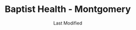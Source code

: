 ---
layout: location-page
date: Last Modified
description: "Local COVID-19 testing is available at Baptist Health - Montgomery in Montgomery, Alabama, USA."
permalink: "locations/alabama/montgomery/baptist-health-montgomery/"
tags:
  - locations
  - alabama
title: Baptist Health - Montgomery
uniqueName: baptist-health-montgomery
state: Alabama
stateAbbr: AL
hood: "Montgomery"
address: "2936 Marti Ln"
city: "Montgomery"
zip: "36116"
zipsNearby: "35010 35011 36830 36831 36832 36849 36003 36005 36061 36006 36008 36723 36009 36010 35040 36850 36015 35045 35046 36016 36017 35051 36020 36853 36256 36022 36028 36024 36025 36026 36029 36030 36031 36032 36741 36033 36034 35072 36035 36036 36037 36039 36858 36040 36041 35082 36042 36043 36860 36346 36861 35085 36749 35089 36046 36793 36047 36865 36048 36752 36049 36062 36456 36753 36750 36051 36759 36013 36052 36053 36054 36267 36761 35115 36101 36102 36103 36104 36105 36106 36107 36108 36109 36110 36111 36112 36113 36114 36115 36116 36117 36118 36119 36120 36121 36123 36124 36125 36130 36131 36132 36133 36134 36135 36140 36141 36142 36177 36191 36057 36866 36766 36801 36802 36803 36804 36767 36064 36768 36065 36758 36066 36067 36068 36069 36792 35136 36071 36775 36701 36702 36703 35143 36075 36790 35150 35151 36023 36045 36078 35171 36080 36079 36081 36082 36083 36088 36087 36785 36089 36091 36879 35183 36092 36093 35186 35187" 
mapUrl: "http://maps.apple.com/?q=Baptist+Health+-+Montgomery&address=2936+Marti+Ln,Montgomery,Alabama,36116"
locationType: Drive-thru
phone: "334-747-0150"
website: "https://www.baptistfirst.org/services/coronavirus-care-clinic"
onlineBooking: undefined
closed: undefined
closedUpdate: May 23rd, 2020
notes: "By appointment only. Requires phone screen."
days: Contact for hours of operation.
ctaMessage: Learn more
ctaUrl: "https://www.baptistfirst.org/services/coronavirus-care-clinic"
---